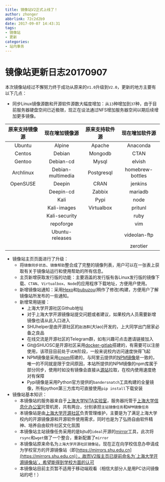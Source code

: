 ```yaml
---
title: 镜像站V2正式上线了！
author: zhonger
abbrlink: 72c2d2b9
date: 2017-09-07 14:43:31
tags:
- 镜像站
- 更新
categories:
- 站内事务
---
```


# 镜像站更新日志20170907

本次镜像站经过不懈努力终于成功从原来的`V1.0`升级到`V2.0`，更新的地方主要有以下几点：

- 同步Linux镜像源数和开源软件源数大幅度增加：从`13`种增加到`37`种，由于目前服务器硬盘空间已近极限，现正在设法通过NFS增加服务器空间以期后续增加更多镜像。

|  原来支持镜像源  |      现在增加镜像源      |  原来支持软件源   |     现在增加软件源      |
| :-------: | :---------------: | :--------: | :--------------: |
|  Ubuntu   |      Alpine       |   Apache   |     Anaconda     |
|  Centos   |      Debian       |  Mongodb   |       CTAN       |
|  Gentoo   |     Debian-cd     |   Mysql    |      elvish      |
| Archlinux | Debian-multimedia | Postgresql | homebrew-bottles |
| OpenSUSE  |      Deepin       |    CRAN    |     jenkins      |
|           |     Deepin-cd     |   Zabbix   |     mariadb      |
|           |       Kali        |    Pypi    |       node       |
|           |    Kali-images    | Virtualbox |     pritunl      |
|           |   Kali-security   |            |       ruby       |
|           |     repoforge     |            |       vim        |
|           |  Ubuntu-releases  |            |   videolan-ftp   |
|           |                   |            |     zerotier     |

- 镜像站主页页面进行了升级：
  - 将`镜像同步状态`、`镜像帮助`整合成了完整的镜像列表，用户可以在一张表上获取有关于镜像站运行和使用帮助的所有信息。
  - 主页新增获取发行版的功能：主要涵盖的发行版有各Linux发行版的镜像下载、`CTAN`、`Virtualbox`、`Node`的应用程序下载地址，方便用户使用。
  - 新增镜像站通知：采用[Hexo](https://heox.io)和[bubuzou](https://github.com/bulandent/hexo-theme-bubuzou)(稍作了修改)构建，方便用户了解镜像站所发布的一些通知。
  - 新增常用链接：
    - 上海大学开源社区Github地址
    - 对于上海大学开源镜像站提交问题或者建议，如果校内人员需要新增镜像也请从此入口进入
    - SHUhelper是由开源社区的`赵逸群`(大lao)开发的，上大同学出门居家必备之良品
    - 在线交流是开源社区的Telegram群，如有兴趣可点击邀请链接加入
    - Git@SHUOSC是开源社区采用[docker-gitlab](https://github.com/sameersbn/docker-gitlab)搭建的，有需要可以注册使用，该项目目前处于`试用`阶段，一般来说校内访问速度快得飞起
    - NPM镜像是采用[cnpm](https://github.com/cnpm/cnpmjs.org)搭建的，与阿里云提供的[NPM镜像](https://npm.taobao.org)是一致的，唯一的不同就是限于空间原因，本站所提供的NPM镜像的npm库属于部分同步，使用时如没有镜像会直接从[源站](https://registry.npmjs.org)拉取，在校内使用速度绝对有保障
    - Pypi镜像是采用Python官方提供的`bandersnatch`工具构建的全量镜像，所有python第三方库均可直接使用`pip install`下载安装
- 镜像站基本知识：
  - 本镜像站的服务器来自于[上海大学NITA实验室](https://nita.shu.edu.cn)，服务器托管于[上海大学信息化办公室](http://www.its.shu.edu.cn)托管机房，共有两台，分别承担`主站镜像任务`和`NPM镜像任务`
  - 本镜像站是由[上海大学开源社区](https://osc.shu.edu.cn)负责管理维护，主要是为了满足上海大学校内的开源镜像源和开源软件使用需求，同时也是为了弘扬自由软件精神、培养自由软件社区文化氛围
  - 本镜像站主站镜像任务采用的是bjtu的`ideal`开源的[mirror](https://github.com/ideal/mirror)工具，此次将`rsync`和`wget`做了一个整合，重新配置了`mirror`
  - 本镜像站原来命名为`上海大学开源社区镜像站`，现在正在向学校信息办申请成为学校官方的开源镜像站（即[https://mirrors.shu.edu.cn](https://mirrors.shu.edu.cn)），故而V2版主页已提前命名为`上海大学开源镜像站`，希望能得到学校方面的认可
  - 本镜像站目前主页暂不适用于移动端观看（相信大部分人是用PC访问镜像站的吧！）